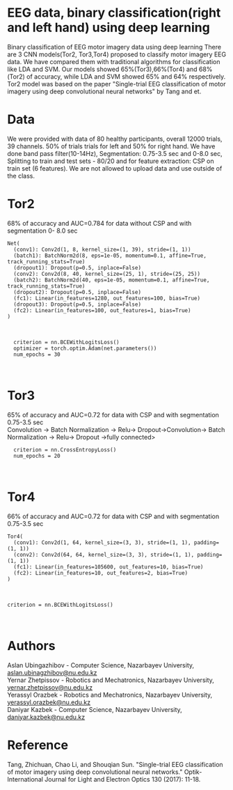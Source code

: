 # EEG data, binary classification(right and left hand) using deep learning
Binary classification of EEG motor imagery data using deep learning 
There are 3 CNN models(Tor2, Tor3,Tor4) proposed to classify motor imagery EEG data. We have compared them with traditional algorithms
for classification like LDA and SVM. Our models showed 65%(Tor3),66%(Tor4) and 68%(Tor2) of accuracy, while LDA and SVM showed 65% and 64% respectively. Tor2 model was based on the paper "Single-trial EEG classification of motor imagery using deep convolutional neural networks" by Tang and et.
# Data
We were provided with data of 80 healthy participants, overall 12000 trials, 39 channels. 50% of trials trials for left and 50% for right hand. We have done band pass filter(10-14Hz), Segmentation: 0.75-3.5 sec and 0-8.0 sec, Splitting to train and test sets - 80/20 and for feature extraction: CSP on train set (6 features). We are not allowed to upload data and use outside of the class.
# Tor2
68% of accuracy and AUC=0.784 for data without CSP and with segmentation 0- 8.0 sec <br/>

    Net(
      (conv1): Conv2d(1, 8, kernel_size=(1, 39), stride=(1, 1))
      (batch1): BatchNorm2d(8, eps=1e-05, momentum=0.1, affine=True, track_running_stats=True)
      (dropout1): Dropout(p=0.5, inplace=False)
      (conv2): Conv2d(8, 40, kernel_size=(25, 1), stride=(25, 25))
      (batch2): BatchNorm2d(40, eps=1e-05, momentum=0.1, affine=True, track_running_stats=True)
      (dropout2): Dropout(p=0.5, inplace=False)
      (fc1): Linear(in_features=1280, out_features=100, bias=True)
      (dropout3): Dropout(p=0.5, inplace=False)
      (fc2): Linear(in_features=100, out_features=1, bias=True)
    )

<br/>

      criterion = nn.BCEWithLogitsLoss()
      optimizer = torch.optim.Adam(net.parameters())
      num_epochs = 30

<br/>

# Tor3
65% of accuracy and AUC=0.72 for data with CSP and with segmentation 0.75-3.5 sec <br/>
Convolution -> Batch Normalization -> Relu-> Dropout->Convolution-> Batch Normalization -> Relu-> Dropout ->fully connected><br/>

      criterion = nn.CrossEntropyLoss()
      num_epochs = 20

<br/>

# Tor4
66% of accuracy and AUC=0.72 for data with CSP and with segmentation 0.75-3.5 sec <br/>

    Tor4(
      (conv1): Conv2d(1, 64, kernel_size=(3, 3), stride=(1, 1), padding=(1, 1))
      (conv2): Conv2d(64, 64, kernel_size=(3, 3), stride=(1, 1), padding=(1, 1))
      (fc1): Linear(in_features=105600, out_features=10, bias=True)
      (fc2): Linear(in_features=10, out_features=2, bias=True)
    )

<br/>

    criterion = nn.BCEWithLogitsLoss()
<br/>


# Authors
Aslan Ubingazhibov - Computer Science, Nazarbayev University, aslan.ubinagzhibov@nu.edu.kz <br/>
Yernar Zhetpissov - Robotics and Mechatronics, Nazarbayev University, yernar.zhetpissov@nu.edu.kz<br/>
Yerassyl Orazbek - Robotics and Mechatronics, Nazarbayev University, yerassyl.orazbek@nu.edu.kz<br/>
Daniyar Kazbek - Computer Science, Nazarbayev University, daniyar.kazbek@nu.edu.kz<br/>

# Reference
Tang, Zhichuan, Chao Li, and Shouqian Sun. "Single-trial EEG classification of motor imagery using deep convolutional neural networks." Optik-International Journal for Light and Electron Optics 130 (2017): 11-18.

